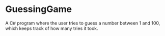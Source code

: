 # GuessingGame
A C# program where the user tries to guess a number between 1 and 100, which keeps track of how many tries it took.
